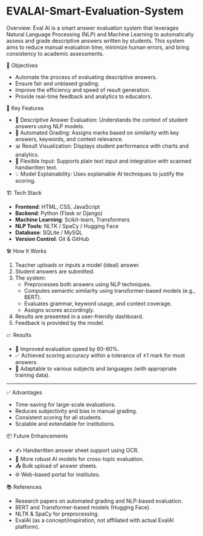 # EVALAI-Smart-Evaluation-System
 Overview:
Eval AI is a smart answer evaluation system that leverages Natural Language Processing (NLP) and Machine Learning to automatically assess and grade descriptive answers written by students.
This system aims to reduce manual evaluation time, minimize human errors, and bring consistency to academic assessments.


🎯 Objectives

- Automate the process of evaluating descriptive answers.
- Ensure fair and unbiased grading.
- Improve the efficiency and speed of result generation.
- Provide real-time feedback and analytics to educators.


🧠 Key Features

- 📘 Descriptive Answer Evaluation: Understands the context of student answers using NLP models.
- 🔁 Automated Grading: Assigns marks based on similarity with key answers, keywords, and context relevance.
- 📊 Result Visualization: Displays student performance with charts and analytics.
- 🧪 Flexible Input: Supports plain text input and integration with scanned handwritten text.
- 💡 Model Explainability: Uses explainable AI techniques to justify the scoring.



🏗️ Tech Stack

- **Frontend**: HTML, CSS, JavaScript
- **Backend**: Python (Flask or Django)
- **Machine Learning**: Scikit-learn, Transformers 
- **NLP Tools**: NLTK / SpaCy / Hugging Face
- **Database**: SQLite / MySQL
- **Version Control**: Git & GitHub



 🛠️ How It Works

1. Teacher uploads or inputs a model (ideal) answer.
2. Student answers are submitted.
3. The system:
   - Preprocesses both answers using NLP techniques.
   - Computes semantic similarity using transformer-based models (e.g., BERT).
   - Evaluates grammar, keyword usage, and context coverage.
   - Assigns scores accordingly.
4. Results are presented in a user-friendly dashboard.
5. Feedback is provided by the model.



 📈 Results

- 🚀 Improved evaluation speed by 60-80%.
- ✅ Achieved scoring accuracy within a tolerance of ±1 mark for most answers.
- 🧠 Adaptable to various subjects and languages (with appropriate training data).

---

 ✅ Advantages

- Time-saving for large-scale evaluations.
- Reduces subjectivity and bias in manual grading.
- Consistent scoring for all students.
- Scalable and extendable for institutions.



 📦 Future Enhancements

- ✍️ Handwritten answer sheet support using OCR.
- 🧪 More robust AI models for cross-topic evaluation.
- 📤 Bulk upload of answer sheets.
- 🌐 Web-based portal for institutes.



 📚 References

- Research papers on automated grading and NLP-based evaluation.
- BERT and Transformer-based models (Hugging Face).
- NLTK & SpaCy for preprocessing.
- EvalAI (as a concept/inspiration, not affiliated with actual EvalAI platform).
